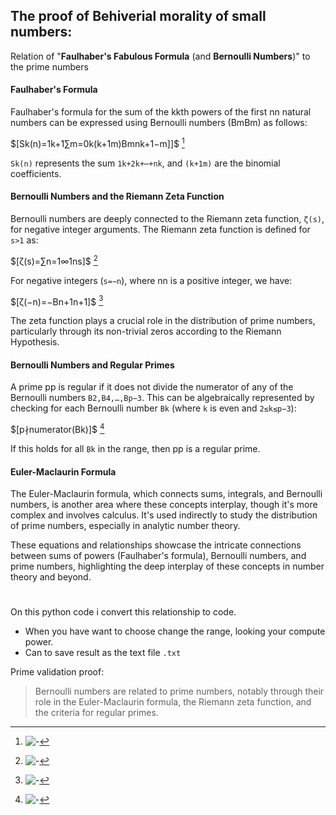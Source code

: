 ## The proof of Behiverial morality of small numbers:

Relation of "**Faulhaber's Fabulous Formula** (and **Bernoulli Numbers**)" to the prime numbers

#### Faulhaber's Formula

Faulhaber's formula for the sum of the kkth powers of the first nn natural numbers can be expressed using Bernoulli numbers (BmBm​) as follows:

$\[Sk(n)=1k+1∑m=0k(k+1m)Bmnk+1−m]]\$ [^1]

`Sk(n)` represents the sum `1k+2k+⋯+nk`, and `(k+1m)` are the binomial coefficients.

#### Bernoulli Numbers and the Riemann Zeta Function

Bernoulli numbers are deeply connected to the Riemann zeta function, `ζ(s)`, for negative integer arguments. 
The Riemann zeta function is defined for `s>1` as:

$\[ζ(s)=∑n=1∞1ns]\$ [^2]

For negative integers (`s=−n`), where nn is a positive integer, we have:

$\[ζ(−n)=−Bn+1n+1]\$ [^3]

The zeta function plays a crucial role in the distribution of prime numbers, particularly through its non-trivial 
zeros according to the Riemann Hypothesis.

#### Bernoulli Numbers and Regular Primes

A prime pp is regular if it does not divide the numerator of any of the Bernoulli numbers `B2,B4,…,Bp−3`​. 
This can be algebraically represented by checking for each Bernoulli number `Bk​` (where `k` is even and `2≤k≤p−3`):

$\[p∤numerator(Bk)]\$ [^4]

If this holds for all `Bk​` in the range, then pp is a regular prime.

#### Euler-Maclaurin Formula

The Euler-Maclaurin formula, which connects sums, integrals, and Bernoulli numbers, is another area where these concepts interplay, though it's more complex and involves calculus. It's used indirectly to study the distribution of prime numbers, especially in analytic number theory.

These equations and relationships showcase the intricate connections between sums of powers (Faulhaber's formula), Bernoulli numbers, and prime numbers, highlighting the deep interplay of these concepts in number theory and beyond.


[^1]: ![-](https://github.com/mosi-sol/Mosi-Math/tree/main/prime-series/img/0001.png)
[^2]: ![-](https://github.com/mosi-sol/Mosi-Math/tree/main/prime-series/img/0002.png)
[^3]: ![-](https://github.com/mosi-sol/Mosi-Math/tree/main/prime-series/img/0003.png)
[^4]: ![-](https://github.com/mosi-sol/Mosi-Math/tree/main/prime-series/img/0004.png)

#

On this python code i convert this relationship to code. 
- When you have want to choose change the range, looking your compute power.
- Can to save result as the text file `.txt`

Prime validation proof:
> Bernoulli numbers are related to prime numbers, notably through their role in the Euler-Maclaurin formula, the Riemann zeta function, and the criteria for regular primes.

